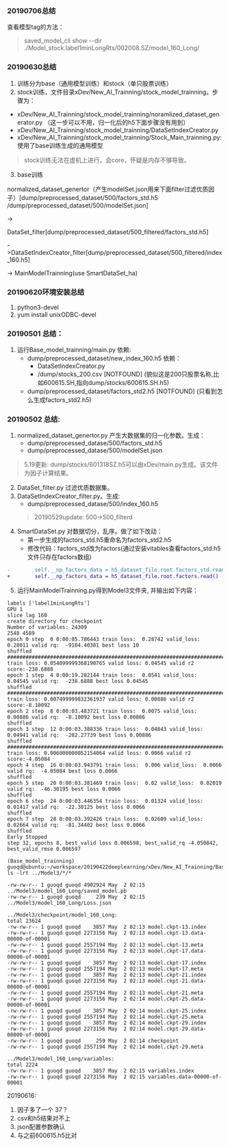 ### 20190706总结

查看模型tag的方法：
>  saved_model_cli show --dir ./Model_stock.label1minLongRts/002008.SZ/model_160_Long/

### 20190630总结

1. 训练分为base（通用模型训练）和stock（单只股票训练）
2. stock训练，文件目录xDev/New_AI_Trainning/stock_model_trainning。步骤为：

 * xDev/New_AI_Trainning/stock_model_trainning/noramlized_dataset_generator.py （这一步可以不用，归一化后的h5下面步骤没有用到）
 * xDev/New_AI_Trainning/stock_model_trainning/DataSetIndexCreator.py
 * xDev/New_AI_Trainning/stock_model_trainning/Stock_Main_trainning.py: 使用了base训练生成的通用模型

> stock训练无法在虚机上进行，会core，怀疑是内存不够导致。

3. base训练

normalized_dataset_genertor（产生modelSet.json用来下面filter过滤优质因子）[dump/preprocessed_dataset/500/factors_std.h5 /dump/preprocessed_dataset/500/modelSet.json]

->

DataSet_filter[dump/preprocessed_dataset/500_filtered/factors_std.h5]

->DataSetIndexCreator_filter[dump/preprocessed_dataset/500_filtered/index_160.h5]

-> MainModelTrainning(use SmartDataSet_ha)

### 20190620环境安装总结
1. python3-devel
2. yum install unixODBC-devel

### 20190501 总结：
1. 运行Base_model_trainning/main.py 依赖:
    *  dump/preprocessed_dataset/new_index_160.h5 依赖：
        - DataSetIndexCreator.py
        - /dump/stocks_200.csv [NOTFOUND] (貌似这是200只股票名称,比如600615.SH,指向dump/stocks/600615.SH.h5)
    *  dump/preprocessed_dataset/factors_std2.h5 [NOTFOUND] (只看到怎么生成factors_std2.h5)

### 20190502 总结:
1. normalized_dataset_genertor.py 产生大数据集的归一化参数。生成：
    * dump/preprocessed_datase/500/factors_std.h5
    * dump/preprocessed_datase/500/modelSet.json
 
 > 5.19更新: dump/stocks/601318SZ.h5可以由xDev/main.py生成。该文件为因子计算结果。
 
2. DataSet_filter.py 过滤优质数据集。
3. DataSetIndexCreator_filter.py。生成:
    * dump/preprocessed_datase/500/index_160.h5
    > 20190529update: 500->500_filterd
4. SmartDataSet.py 对数据切分，乱序。做了如下改动：
    * 第一步生成的factors_std.h5重命名为factors_std2.h5
    * 修改代码：factors_std改为factors(通过安装vitables查看factors_std.h5文件只存在factors数组)

```diff
-        self.__np_factors_data = h5_dataset_file.root.factors_std.read() 
+        self.__np_factors_data = h5_dataset_file.root.factors.read() 
```

5. 运行MainModelTrainning.py得到Model3文件夹, 并输出如下内容：

```
labels ['label1minLongRts']
GPU 1
slice lag 160
create directory for checkpoint
Number of variables: 24309
2548 4589
epoch 0 step  0 0:00:05.786443 train loss:  0.28742 valid_loss:  0.28011 valid rq:  -9104.40381 best loss 10
shuffled
####################################################################################
train loss: 0.054099999368190765 valid loss: 0.04545 valid r2 score:-238.6888
epoch 1 step  4 0:00:19.282144 train loss:  0.0541 valid_loss:  0.04545 valid rq:  -238.6888 best loss 0.04545
shuffled
####################################################################################
train loss: 0.007499999832361937 valid loss: 0.00886 valid r2 score:-8.10092
epoch 2 step  8 0:00:03.483721 train loss:  0.0075 valid_loss:  0.00886 valid rq:  -8.10092 best loss 0.00886
shuffled
epoch 3 step  12 0:00:03.388336 train loss:  0.04843 valid_loss:  0.04941 valid rq:  -282.27739 best loss 0.00886
shuffled
####################################################################################
train loss: 0.006000000052154064 valid loss: 0.0066 valid r2 score:-4.05084
epoch 4 step  16 0:00:03.943791 train loss:  0.006 valid_loss:  0.0066 valid rq:  -4.05084 best loss 0.0066
shuffled
epoch 5 step  20 0:00:03.381469 train loss:  0.02 valid_loss:  0.02019 valid rq:  -46.30195 best loss 0.0066
shuffled
epoch 6 step  24 0:00:03.446354 train loss:  0.01324 valid_loss:  0.01417 valid rq:  -22.30125 best loss 0.0066
shuffled
epoch 7 step  28 0:00:03.392426 train loss:  0.02609 valid_loss:  0.02664 valid rq:  -81.34402 best loss 0.0066
shuffled
Early Stopped
step 32, epochs 8, best_valid loss 0.006598, best_valid_rq -4.050842, best_valid_rmse 0.006597
```

```
(Base_model_trainning) guoqd@ubuntu:~/workspace/20190422deeplearning/xDev/New_AI_Trainning/Base_model_trainning$ ls -lrt ../Model3/*/*

-rw-rw-r-- 1 guoqd guoqd 4902924 May  2 02:15 ../Model3/model_160_Long/saved_model.pb
-rw-rw-r-- 1 guoqd guoqd     239 May  2 02:15 ../Model3/model_160_Long/Loss.json

../Model3/checkpoint/model_160_Long:
total 23624
-rw-rw-r-- 1 guoqd guoqd    3857 May  2 02:13 model.ckpt-13.index
-rw-rw-r-- 1 guoqd guoqd 2273156 May  2 02:13 model.ckpt-13.data-00000-of-00001
-rw-rw-r-- 1 guoqd guoqd 2557194 May  2 02:13 model.ckpt-13.meta
-rw-rw-r-- 1 guoqd guoqd 2273156 May  2 02:13 model.ckpt-17.data-00000-of-00001
-rw-rw-r-- 1 guoqd guoqd    3857 May  2 02:13 model.ckpt-17.index
-rw-rw-r-- 1 guoqd guoqd 2557194 May  2 02:13 model.ckpt-17.meta
-rw-rw-r-- 1 guoqd guoqd    3857 May  2 02:13 model.ckpt-21.index
-rw-rw-r-- 1 guoqd guoqd 2273156 May  2 02:13 model.ckpt-21.data-00000-of-00001
-rw-rw-r-- 1 guoqd guoqd 2557194 May  2 02:13 model.ckpt-21.meta
-rw-rw-r-- 1 guoqd guoqd 2273156 May  2 02:14 model.ckpt-25.data-00000-of-00001
-rw-rw-r-- 1 guoqd guoqd    3857 May  2 02:14 model.ckpt-25.index
-rw-rw-r-- 1 guoqd guoqd 2557194 May  2 02:14 model.ckpt-25.meta
-rw-rw-r-- 1 guoqd guoqd    3857 May  2 02:14 model.ckpt-29.index
-rw-rw-r-- 1 guoqd guoqd 2273156 May  2 02:14 model.ckpt-29.data-00000-of-00001
-rw-rw-r-- 1 guoqd guoqd     259 May  2 02:14 checkpoint
-rw-rw-r-- 1 guoqd guoqd 2557194 May  2 02:14 model.ckpt-29.meta

../Model3/model_160_Long/variables:
total 2224
-rw-rw-r-- 1 guoqd guoqd    3857 May  2 02:15 variables.index
-rw-rw-r-- 1 guoqd guoqd 2273156 May  2 02:15 variables.data-00000-of-00001
```

20190616:

1. 因子多了一个 37？
2. csv和h5结果对不上
3. json配置参数确认
4. 与之前600615.h5比对 
